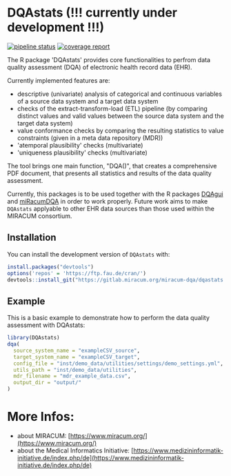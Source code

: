 # DQAstats (!!! currently under development !!!)
 
<!-- badges: start -->
[![pipeline status](https://gitlab.miracum.org/miracum-dqa/dqastats/badges/master/pipeline.svg)](https://gitlab.miracum.org/miracum-dqa/dqastats/commits/master)
[![coverage report](https://gitlab.miracum.org/miracum-dqa/dqastats/badges/master/coverage.svg)](https://gitlab.miracum.org/miracum-dqa/dqastats/commits/master)
<!-- badges: end -->

The R package 'DQAstats' provides core functionalities to perfrom data quality assessment (DQA) of electronic health record data (EHR).  

Currently implemented features are: 

- descriptive (univariate) analysis of categorical and continuous variables of a source data system and a target data system 
- checks of the extract-transform-load (ETL) pipeline (by comparing distinct values and valid values between the source data system and the target data system) 
- value conformance checks by comparing the resulting statistics to value constraints (given in a meta data repository (MDR)) 
- 'atemporal plausibility' checks (multivariate)
- 'uniqueness plausibility' checks (multivariate)


The tool brings one main function, "DQA()", that creates a comprehensive PDF document, that presents all statistics and results of the data quality assessment. 

Currently, this packages is to be used together with the R packages [DQAgui](https://gitlab.miracum.org/miracum-dqa/dqagui) and [miRacumDQA](https://gitlab.miracum.org/miracum-dqa/miracumdqa) in order to work properly. 
Future work aims to make `DQAstats` applyable to other EHR data sources than those used within the MIRACUM consortium.

## Installation

You can install the development version of `DQAstats` with:

``` r
install.packages("devtools")
options('repos' = 'https://ftp.fau.de/cran/')
devtools::install_git("https://gitlab.miracum.org/miracum-dqa/dqastats.git")
```

## Example

This is a basic example to demonstrate how to perform the data quality assessment with DQAstats:

``` r
library(DQAstats)
dqa(
  source_system_name = "exampleCSV_source",
  target_system_name = "exampleCSV_target",
  config_file = "inst/demo_data/utilities/settings/demo_settings.yml",
  utils_path = "inst/demo_data/utilities",
  mdr_filename = "mdr_example_data.csv",
  output_dir = "output/"
)
```

# More Infos:

- about MIRACUM: [https://www.miracum.org/](https://www.miracum.org/)
- about the Medical Informatics Initiative: [https://www.medizininformatik-initiative.de/index.php/de](https://www.medizininformatik-initiative.de/index.php/de)


